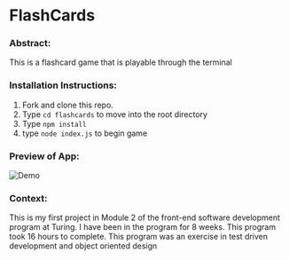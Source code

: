 # FlashCards 

### Abstract:
[//]: <> (Briefly describe what you built and its features. What problem is the app solving? How does this application solve that problem?)
This is a flashcard game that is playable through the terminal


### Installation Instructions:
[//]: <> (What steps does a person have to take to get your app cloned down and running?)
1. Fork and clone this repo.
2. Type `cd flashcards` to move into the root directory
3. Type `npm install` 
4. type `node index.js` to begin game


### Preview of App:
[//]: <> (Provide ONE gif or screenshot of your application - choose the "coolest" piece of functionality to show off.)
![Demo](https://media.giphy.com/media/v1.Y2lkPTc5MGI3NjExMmJmOTlmZDFkYWZjNmE3YmJlYjUwYTE5ZDE2ZjY4YzFjNTFmMGJhYiZjdD1n/DdgLmf0G0mxi6BOkfb/giphy.gif)


### Context:
[//]: <> (Give some context for the project here. How long did you have to work on it? How far into the Turing program are you?)
This is my first project in Module 2 of the front-end software development program at Turing. I have been in the program for 8 weeks. This program took 16 hours to complete. This program was an exercise in test driven development and object oriented design 

